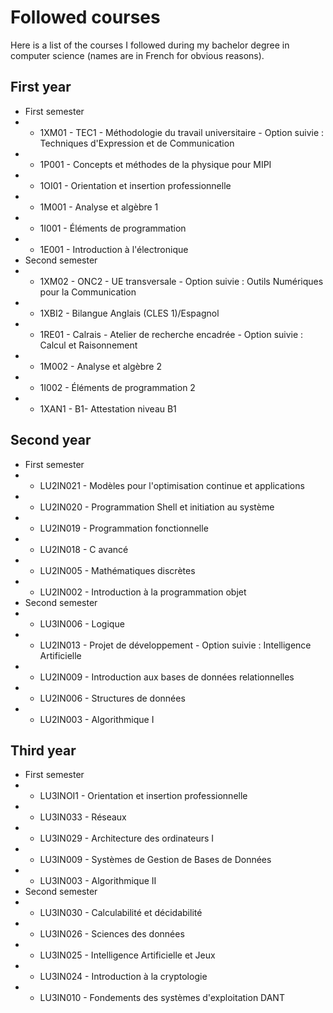# Followed courses

Here is a list of the courses I followed during my bachelor degree in computer science (names are in French for obvious reasons).

## First year
+ First semester
+ + 1XM01 - TEC1 - Méthodologie du travail universitaire - Option suivie : Techniques d'Expression et de Communication
+ + 1P001 - Concepts et méthodes de la physique pour MIPI
+ + 1OI01 - Orientation et insertion professionnelle
+ + 1M001 - Analyse et algèbre 1
+ + 1I001 - Éléments de programmation
+ + 1E001 - Introduction à l'électronique
+ Second semester
+ + 1XM02 - ONC2 - UE transversale - Option suivie : Outils Numériques pour la Communication
+ + 1XBI2 - Bilangue Anglais (CLES 1)/Espagnol
+ + 1RE01 - Calrais - Atelier de recherche encadrée - Option suivie : Calcul et Raisonnement
+ + 1M002 - Analyse et algèbre 2
+ + 1I002 - Éléments de programmation 2
+ + 1XAN1 - B1- Attestation niveau B1
## Second year
+ First semester
+ + LU2IN021 - Modèles pour l'optimisation continue et applications
+ + LU2IN020 - Programmation Shell et initiation au système
+ + LU2IN019 - Programmation fonctionnelle
+ + LU2IN018 - C avancé
+ + LU2IN005 - Mathématiques discrètes
+ + LU2IN002 - Introduction à la programmation objet
+ Second semester
+ + LU3IN006 - Logique
+ + LU2IN013 - Projet de développement - Option suivie : Intelligence Artificielle
+ + LU2IN009 - Introduction aux bases de données relationnelles
+ + LU2IN006 - Structures de données
+ + LU2IN003 - Algorithmique I
## Third year
+ First semester
+ + LU3INOI1 - Orientation et insertion professionnelle
+ + LU3IN033 - Réseaux
+ + LU3IN029 - Architecture des ordinateurs I
+ + LU3IN009 - Systèmes de Gestion de Bases de Données
+ + LU3IN003 - Algorithmique II
+ Second semester
+ + LU3IN030 - Calculabilité et décidabilité
+ + LU3IN026 - Sciences des données
+ + LU3IN025 - Intelligence Artificielle et Jeux
+ + LU3IN024 - Introduction à la cryptologie
+ + LU3IN010 - Fondements des systèmes d'exploitation DANT
